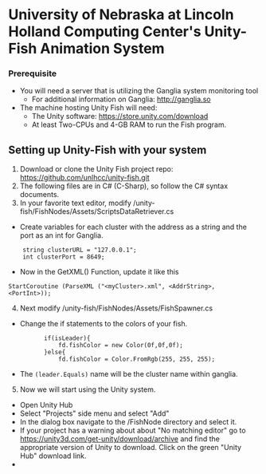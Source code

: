 # University of Nebraska at Lincoln Holland Computing Center's Unity-Fish Animation System

### Prerequisite
* You will need a server that is utilizing the Ganglia system monitoring tool
  * For additional information on Ganglia: http://ganglia.so
* The machine hosting Unity Fish will need:
  * The Unity software: https://store.unity.com/download
  * At least Two-CPUs and 4-GB RAM to run the Fish program.

## Setting up Unity-Fish with your system

1. Download or clone the Unity Fish project repo: https://github.com/unlhcc/unity-fish.git
2. The following files are in C# (C-Sharp), so follow the C# syntax documents.
3. In your favorite text editor, modify /unity-fish/FishNodes/Assets/ScriptsDataRetriever.cs
  * Create variables for each cluster with the address as a string and the port as an int for Ganglia.
  ``` FishSpawner fishSpawner;
      string clusterURL = "127.0.0.1";
      int clusterPort = 8649;
  ```
  * Now in the GetXML() Function,  update it like this
  
  ```
  StartCoroutine (ParseXML ("<myCluster>.xml", <AddrString>, <PortInt>));
  ```
4. Next modify /unity-fish/FishNodes/Assets/FishSpawner.cs
  * Change the if statements to the colors of your fish.
  ```if (leader.Equals ("myCluster")) {
			if(isLeader){
				fd.fishColor = new Color(0f,0f,0f);
			}else{
				fd.fishColor = Color.FromRgb(255, 255, 255);
  ```
  
  * The `(leader.Equals)` name will be the cluster name within ganglia.
5. Now we will start using the Unity system.
  * Open Unity Hub
  * Select "Projects" side menu and select "Add"
  * In the dialog box navigate to the /FishNode directory and select it.
  * If your project has a warning about about "No matching editor" go to https://unity3d.com/get-unity/download/archive and find the appropriate version of Unity to download. Click on the green "Unity Hub" download link.
  *
